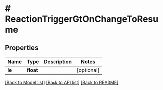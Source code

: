 # # ReactionTriggerGtOnChangeToResume

## Properties

Name | Type | Description | Notes
------------ | ------------- | ------------- | -------------
**le** | **float** |  | [optional]

[[Back to Model list]](../../README.md#models) [[Back to API list]](../../README.md#endpoints) [[Back to README]](../../README.md)
